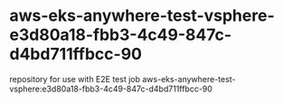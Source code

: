 # aws-eks-anywhere-test-vsphere-e3d80a18-fbb3-4c49-847c-d4bd711ffbcc-90
repository for use with E2E test job aws-eks-anywhere-test-vsphere:e3d80a18-fbb3-4c49-847c-d4bd711ffbcc-90
